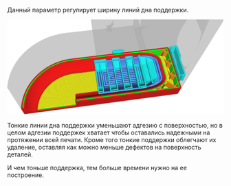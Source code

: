 Данный параметр регулирует ширину линий дна поддержки.

![Дно поддержки (темно-синий) напечатан с более широкими линиями, чем остальная часть поддержки](../../../articles/images/support_bottom_line_width.png)

Тонкие линии дна поддержки уменьшают адгезию с поверхностью, но в целом адгезии поддержек хватает чтобы оставались надежными на протяжении всей печати. Кроме того тонкие поддержки облегчают их удаление, оставляя как можно меньше дефектов на поверхность деталей.

И чем тоньше поддержка, тем больше времени нужно на ее построение.